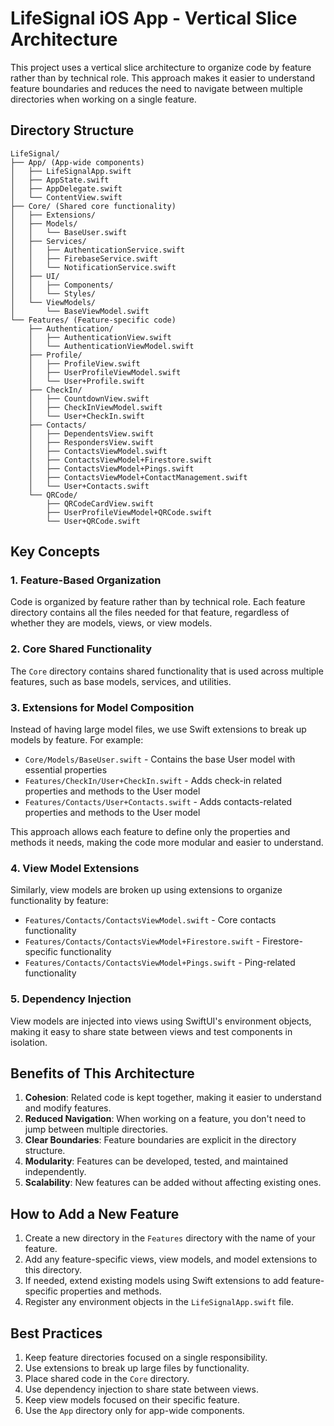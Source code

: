 # LifeSignal iOS App - Vertical Slice Architecture

This project uses a vertical slice architecture to organize code by feature rather than by technical role. This approach makes it easier to understand feature boundaries and reduces the need to navigate between multiple directories when working on a single feature.

## Directory Structure

```
LifeSignal/
├── App/ (App-wide components)
│   ├── LifeSignalApp.swift
│   ├── AppState.swift
│   ├── AppDelegate.swift
│   └── ContentView.swift
├── Core/ (Shared core functionality)
│   ├── Extensions/
│   ├── Models/
│   │   └── BaseUser.swift
│   ├── Services/
│   │   ├── AuthenticationService.swift
│   │   ├── FirebaseService.swift
│   │   └── NotificationService.swift
│   ├── UI/
│   │   ├── Components/
│   │   └── Styles/
│   └── ViewModels/
│       └── BaseViewModel.swift
└── Features/ (Feature-specific code)
    ├── Authentication/
    │   ├── AuthenticationView.swift
    │   └── AuthenticationViewModel.swift
    ├── Profile/
    │   ├── ProfileView.swift
    │   ├── UserProfileViewModel.swift
    │   └── User+Profile.swift
    ├── CheckIn/
    │   ├── CountdownView.swift
    │   ├── CheckInViewModel.swift
    │   └── User+CheckIn.swift
    ├── Contacts/
    │   ├── DependentsView.swift
    │   ├── RespondersView.swift
    │   ├── ContactsViewModel.swift
    │   ├── ContactsViewModel+Firestore.swift
    │   ├── ContactsViewModel+Pings.swift
    │   ├── ContactsViewModel+ContactManagement.swift
    │   └── User+Contacts.swift
    └── QRCode/
        ├── QRCodeCardView.swift
        ├── UserProfileViewModel+QRCode.swift
        └── User+QRCode.swift
```

## Key Concepts

### 1. Feature-Based Organization

Code is organized by feature rather than by technical role. Each feature directory contains all the files needed for that feature, regardless of whether they are models, views, or view models.

### 2. Core Shared Functionality

The `Core` directory contains shared functionality that is used across multiple features, such as base models, services, and utilities.

### 3. Extensions for Model Composition

Instead of having large model files, we use Swift extensions to break up models by feature. For example:

- `Core/Models/BaseUser.swift` - Contains the base User model with essential properties
- `Features/CheckIn/User+CheckIn.swift` - Adds check-in related properties and methods to the User model
- `Features/Contacts/User+Contacts.swift` - Adds contacts-related properties and methods to the User model

This approach allows each feature to define only the properties and methods it needs, making the code more modular and easier to understand.

### 4. View Model Extensions

Similarly, view models are broken up using extensions to organize functionality by feature:

- `Features/Contacts/ContactsViewModel.swift` - Core contacts functionality
- `Features/Contacts/ContactsViewModel+Firestore.swift` - Firestore-specific functionality
- `Features/Contacts/ContactsViewModel+Pings.swift` - Ping-related functionality

### 5. Dependency Injection

View models are injected into views using SwiftUI's environment objects, making it easy to share state between views and test components in isolation.

## Benefits of This Architecture

1. **Cohesion**: Related code is kept together, making it easier to understand and modify features.
2. **Reduced Navigation**: When working on a feature, you don't need to jump between multiple directories.
3. **Clear Boundaries**: Feature boundaries are explicit in the directory structure.
4. **Modularity**: Features can be developed, tested, and maintained independently.
5. **Scalability**: New features can be added without affecting existing ones.

## How to Add a New Feature

1. Create a new directory in the `Features` directory with the name of your feature.
2. Add any feature-specific views, view models, and model extensions to this directory.
3. If needed, extend existing models using Swift extensions to add feature-specific properties and methods.
4. Register any environment objects in the `LifeSignalApp.swift` file.

## Best Practices

1. Keep feature directories focused on a single responsibility.
2. Use extensions to break up large files by functionality.
3. Place shared code in the `Core` directory.
4. Use dependency injection to share state between views.
5. Keep view models focused on their specific feature.
6. Use the `App` directory only for app-wide components.
